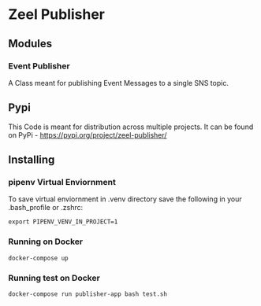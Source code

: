 # Zeel Publisher

## Modules

### Event Publisher

A Class meant for publishing Event Messages to a single SNS topic.

## Pypi

This Code is meant for distribution across multiple projects. It can be found on
PyPi - https://pypi.org/project/zeel-publisher/

## Installing

### pipenv Virtual Enviornment

To save virtual enviornment in .venv directory save the following in your .bash_profile or .zshrc:

`export PIPENV_VENV_IN_PROJECT=1`

### Running on Docker

`docker-compose up`

### Running test on Docker

`docker-compose run publisher-app bash test.sh`



